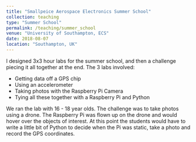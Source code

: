 ```yaml
---
title: "Smallpeice Aerospace Electronics Summer School"
collection: teaching
type: "Summer School"
permalink: /teaching/summer_school
venue: "University of Southampton, ECS"
date: 2018-08-07
location: "Southampton, UK"
---
```


I designed 3x3 hour labs for the summer school, and then a challenge piecing it all together at the end. The 3 labs involved:
- Getting data off a GPS chip
- Using an accelerometer
- Taking photos with the Raspberry Pi Camera
- Tying all these together with a Raspberry Pi and Python

We ran the lab with 16 - 18 year olds. The challenge was to take photos using a drone. The Raspberry Pi was flown up on the drone and would hover over the objects of interest. At this point the students would have to write a little bit of Python to decide when the Pi was static, take a photo and record the GPS coordinates.